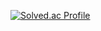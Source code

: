 [![Solved.ac Profile](http://mazassumnida.wtf/api/v2/generate_badge?boj=songhj)](https://solved.ac/songhj/)
